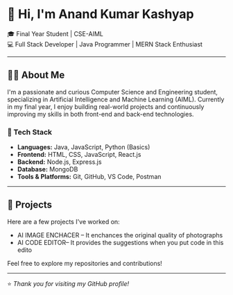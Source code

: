 # 👋 Hi, I'm Anand Kumar Kashyap

🎓 Final Year Student | CSE-AIML  
💻 Full Stack Developer | Java Programmer | MERN Stack Enthusiast  

---

## 👨‍💻 About Me

I'm a passionate and curious Computer Science and Engineering student, specializing in Artificial Intelligence and Machine Learning (AIML). Currently in my final year, I enjoy building real-world projects and continuously improving my skills in both front-end and back-end technologies.

### 🔧 Tech Stack
- **Languages:** Java, JavaScript, Python (Basics)
- **Frontend:** HTML, CSS, JavaScript, React.js
- **Backend:** Node.js, Express.js
- **Database:** MongoDB
- **Tools & Platforms:** Git, GitHub, VS Code, Postman

---

## 🚀 Projects

Here are a few projects I've worked on:
- AI IMAGE ENCHACER – It enchances the original quality of photographs 
- AI CODE EDITOR– It provides the suggestions when you put code in this edito


Feel free to explore my repositories and contributions!

---

⭐ *Thank you for visiting my GitHub profile!*

  




<!---
Ankashyap2004/Ankashyap2004 is a ✨ special ✨ repository because its `README.md` (this file) appears on your GitHub profile.
You can click the Preview link to take a look at your changes.
--->
